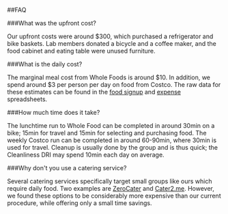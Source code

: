 ##FAQ     

###What was the upfront cost?
      
Our upfront costs were around \$300, which purchased a refrigerator and bike baskets.
Lab members donated a bicycle and a coffee maker, and the food cabinet and eating table were unused furniture.

###What is the daily cost?

The marginal meal cost from Whole Foods is around $10.
In addition, we spend around $3 per person per day on food from Costco.
The raw data for these estimates can be found in the [food signup](https://docs.google.com/spreadsheet/ccc?key=0Ahunb86VoFSEdHlaTlZLWmdLZHh3LThMa2xRcG1jcEE&usp=sharing) and [expense](https://docs.google.com/spreadsheet/ccc?key=0Ahunb86VoFSEdEhyaEs2YjZTVTJZeHpENnE0VDJ4bWc&usp=sharing) spreadsheets.

###How much time does it take?

The lunchtime run to Whole Food can be completed in around 30min on a bike; 15min for travel and 15min for selecting and purchasing food.
The weekly Costco run can be completed in around 60-90min, where 30min is used for travel.
Cleanup is usually done by the group and is thus quick; the Cleanliness DRI may spend 10min each day on average.

###Why don't you use a catering service?

Several catering services specifically target small groups like ours which require daily food.
Two examples are [ZeroCater](http://www.zerocater.com/) and [Cater2.me](http://cater2.me/).
However, we found these options to be considerably more expensive than our current procedure, while offering only a small time savings.